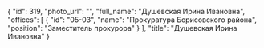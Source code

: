 {
    "id": 319,
    "photo_url": "",
    "full_name": "Душевская Ирина Ивановна",
    "offices": [
        {
            "id": "05-03",
            "name": "Прокуратура Борисовского района",
            "position": "Заместитель прокурора"
        }
    ],
    "title": "Душевская Ирина Ивановна"
}